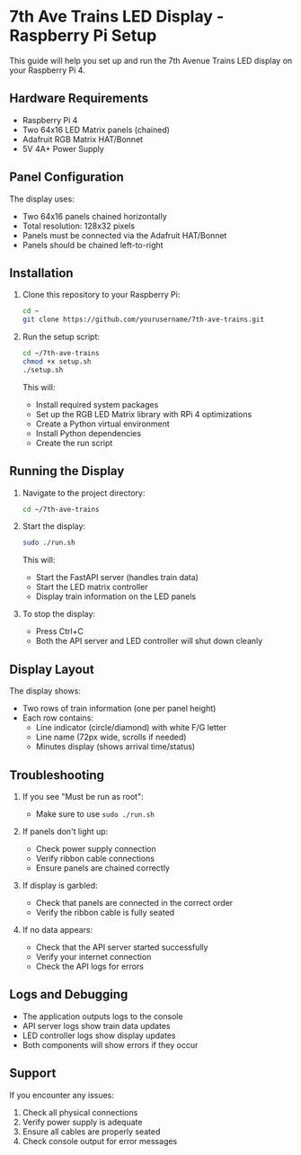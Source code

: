 # 7th Ave Trains LED Display - Raspberry Pi Setup

This guide will help you set up and run the 7th Avenue Trains LED display on your Raspberry Pi 4.

## Hardware Requirements

- Raspberry Pi 4
- Two 64x16 LED Matrix panels (chained)
- Adafruit RGB Matrix HAT/Bonnet
- 5V 4A+ Power Supply

## Panel Configuration

The display uses:
- Two 64x16 panels chained horizontally
- Total resolution: 128x32 pixels
- Panels must be connected via the Adafruit HAT/Bonnet
- Panels should be chained left-to-right

## Installation

1. Clone this repository to your Raspberry Pi:
   ```bash
   cd ~
   git clone https://github.com/yourusername/7th-ave-trains.git
   ```

2. Run the setup script:
   ```bash
   cd ~/7th-ave-trains
   chmod +x setup.sh
   ./setup.sh
   ```

   This will:
   - Install required system packages
   - Set up the RGB LED Matrix library with RPi 4 optimizations
   - Create a Python virtual environment
   - Install Python dependencies
   - Create the run script

## Running the Display

1. Navigate to the project directory:
   ```bash
   cd ~/7th-ave-trains
   ```

2. Start the display:
   ```bash
   sudo ./run.sh
   ```

   This will:
   - Start the FastAPI server (handles train data)
   - Start the LED matrix controller
   - Display train information on the LED panels

3. To stop the display:
   - Press Ctrl+C
   - Both the API server and LED controller will shut down cleanly

## Display Layout

The display shows:
- Two rows of train information (one per panel height)
- Each row contains:
  - Line indicator (circle/diamond) with white F/G letter
  - Line name (72px wide, scrolls if needed)
  - Minutes display (shows arrival time/status)

## Troubleshooting

1. If you see "Must be run as root":
   - Make sure to use `sudo ./run.sh`

2. If panels don't light up:
   - Check power supply connection
   - Verify ribbon cable connections
   - Ensure panels are chained correctly

3. If display is garbled:
   - Check that panels are connected in the correct order
   - Verify the ribbon cable is fully seated

4. If no data appears:
   - Check that the API server started successfully
   - Verify your internet connection
   - Check the API logs for errors

## Logs and Debugging

- The application outputs logs to the console
- API server logs show train data updates
- LED controller logs show display updates
- Both components will show errors if they occur

## Support

If you encounter any issues:
1. Check all physical connections
2. Verify power supply is adequate
3. Ensure all cables are properly seated
4. Check console output for error messages 